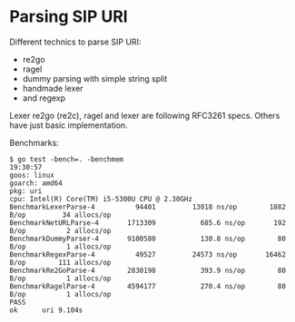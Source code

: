 # Parsing SIP URI
Different technics to parse SIP URI:
- re2go
- ragel
- dummy parsing with simple string split
- handmade lexer
- and regexp

Lexer re2go (re2c), ragel and lexer are following RFC3261 specs. Others have just basic implementation.

Benchmarks:
```
$ go test -bench=. -benchmem                                                                                                             19:30:57
goos: linux
goarch: amd64
pkg: uri
cpu: Intel(R) Core(TM) i5-5300U CPU @ 2.30GHz
BenchmarkLexerParse-4    	   94401	     13018 ns/op	    1882 B/op	      34 allocs/op
BenchmarkNetURLParse-4   	 1713309	       685.6 ns/op	     192 B/op	       2 allocs/op
BenchmarkDummyParser-4   	 9100580	       130.8 ns/op	      80 B/op	       1 allocs/op
BenchmarkRegexParse-4    	   49527	     24573 ns/op	   16462 B/op	     111 allocs/op
BenchmarkRe2GoParse-4    	 2830198	       393.9 ns/op	      80 B/op	       1 allocs/op
BenchmarkRagelParse-4    	 4594177	       270.4 ns/op	      80 B/op	       1 allocs/op
PASS
ok  	uri	9.104s
```
